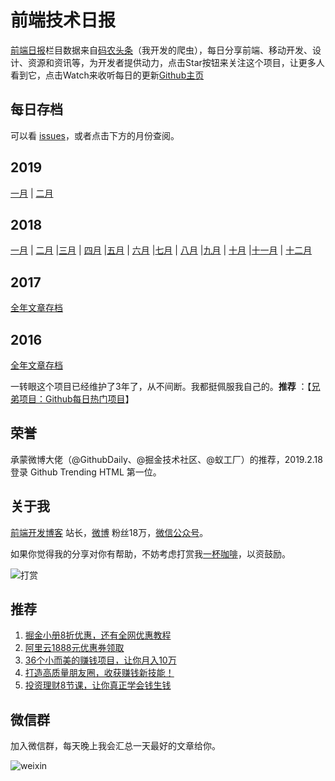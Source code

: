 # 前端技术日报

[前端日报](http://caibaojian.com/c/news)栏目数据来自[码农头条](http://hao.caibaojian.com/)（我开发的爬虫），每日分享前端、移动开发、设计、资源和资讯等，为开发者提供动力，点击Star按钮来关注这个项目，让更多人看到它，点击Watch来收听每日的更新[Github主页](https://github.com/kujian/frontendDaily)

## 每日存档

可以看 [issues](https://github.com/kujian/frontendDaily/issues)，或者点击下方的月份查阅。

## 2019
[一月](https://github.com/kujian/frontendDaily/tree/master/2019/01) | [二月](https://github.com/kujian/frontendDaily/tree/master/2019/02)
## 2018
[一月](https://github.com/kujian/frontendDaily/tree/master/2018/01) | [二月](https://github.com/kujian/frontendDaily/tree/master/2018/02) |[三月](https://github.com/kujian/frontendDaily/tree/master/2018/03) | [四月](https://github.com/kujian/frontendDaily/tree/master/2018/04) |[五月](https://github.com/kujian/frontendDaily/tree/master/2018/05) | [六月](https://github.com/kujian/frontendDaily/tree/master/2018/06) |[七月](https://github.com/kujian/frontendDaily/tree/master/2018/07) | [八月](https://github.com/kujian/frontendDaily/tree/master/2018/08) |[九月](https://github.com/kujian/frontendDaily/tree/master/2018/09) | [十月](https://github.com/kujian/frontendDaily/tree/master/2018/10) |[十一月](https://github.com/kujian/frontendDaily/tree/master/2018/11) | [十二月](https://github.com/kujian/frontendDaily/tree/master/2018/12)
## 2017
[全年文章存档](https://github.com/kujian/frontendDaily/tree/master/2017)
## 2016
[全年文章存档](https://github.com/kujian/frontendDaily/tree/master/2016)

一转眼这个项目已经维护了3年了，从不间断。我都挺佩服我自己的。**推荐** ：【[兄弟项目：Github每日热门项目](https://github.com/kujian/githubTrending)】

## 荣誉

承蒙微博大佬（@GithubDaily、@掘金技术社区、@蚁工厂）的推荐，2019.2.18 登录 Github Trending HTML 第一位。

## 关于我

[前端开发博客](http://caibaojian.com/) 站长，[微博](https://weibo.com/kujian) 粉丝18万，[微信公众号](http://t.cn/EV7pcM1)。


如果你觉得我的分享对你有帮助，不妨考虑打赏我[一杯咖啡](http://caibaojian.com/donation)，以资鼓励。

![打赏](https://upload-images.jianshu.io/upload_images/570843-db4053c67a8c9ea9.png)

## 推荐
1. [掘金小册8折优惠，还有全网优惠教程](http://caibaojian.com/goods)
2. [阿里云1888元优惠券领取](http://caibaojian.com/go/aliyun)
3. [36个小而美的赚钱项目，让你月入10万](http://t.cn/EV7YgYw)
4. [打造高质量朋友圈，收获赚钱新技能！](http://t.cn/EV7n9AY)
5. [投资理财8节课，让你真正学会钱生钱](http://t.cn/EV7EiM1)

## 微信群

加入微信群，每天晚上我会汇总一天最好的文章给你。

![weixin](https://user-images.githubusercontent.com/3055447/38468989-651132ac-3b80-11e8-8e6b-15122322a9d7.png)
